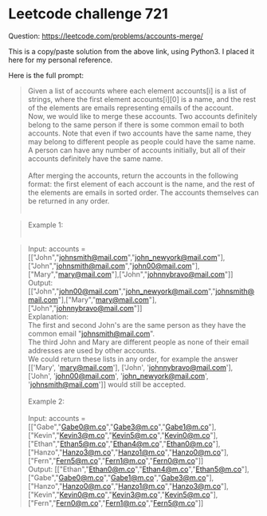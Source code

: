 # Leetcode challenge 721

Question: https://leetcode.com/problems/accounts-merge/

This is a copy/paste solution from the above link, using Python3. I placed it here for my personal reference.

Here is the full prompt:
> Given a list of accounts where each element accounts[i] is a list of strings, where the first element accounts[i][0] is a name, and the rest of the elements are emails representing emails of the account.<br/>
> Now, we would like to merge these accounts. Two accounts definitely belong to the same person if there is some common email to both accounts. Note that even if two accounts have the same name, they may belong to different people as people could have the same name. A person can have any number of accounts initially, but all of their accounts definitely have the same name.<br/><br/>
> After merging the accounts, return the accounts in the following format: the first element of each account is the name, and the rest of the elements are emails in sorted order. The accounts themselves can be returned in any order.<br/><br/>

> Example 1:<br/><br/>

> Input: accounts = [["John","johnsmith@mail.com","john_newyork@mail.com"],["John","johnsmith@mail.com","john00@mail.com"],["Mary","mary@mail.com"],["John","johnnybravo@mail.com"]]<br/>
> Output: [["John","john00@mail.com","john_newyork@mail.com","johnsmith@mail.com"],["Mary","mary@mail.com"],["John","johnnybravo@mail.com"]]<br/>
> Explanation:<br/>
> The first and second John's are the same person as they have the common email "johnsmith@mail.com".<br/>
> The third John and Mary are different people as none of their email addresses are used by other accounts.<br/>
> We could return these lists in any order, for example the answer [['Mary', 'mary@mail.com'], ['John', 'johnnybravo@mail.com'], <br/>
> ['John', 'john00@mail.com', 'john_newyork@mail.com', 'johnsmith@mail.com']] would still be accepted.<br/>
> <br/>
> Example 2:<br/>
> <br/>
> Input: accounts = [["Gabe","Gabe0@m.co","Gabe3@m.co","Gabe1@m.co"],["Kevin","Kevin3@m.co","Kevin5@m.co","Kevin0@m.co"],["Ethan","Ethan5@m.co","Ethan4@m.co","Ethan0@m.co"],["Hanzo","Hanzo3@m.co","Hanzo1@m.co","Hanzo0@m.co"],["Fern","Fern5@m.co","Fern1@m.co","Fern0@m.co"]]<br/>
> Output: [["Ethan","Ethan0@m.co","Ethan4@m.co","Ethan5@m.co"],["Gabe","Gabe0@m.co","Gabe1@m.co","Gabe3@m.co"],["Hanzo","Hanzo0@m.co","Hanzo1@m.co","Hanzo3@m.co"],["Kevin","Kevin0@m.co","Kevin3@m.co","Kevin5@m.co"],["Fern","Fern0@m.co","Fern1@m.co","Fern5@m.co"]]<br/>
<br/>
